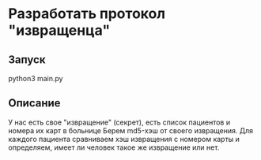 # Разработать протокол "извращенца"
## Запуск
python3 main.py
## Описание
У нас есть свое "извращение" (секрет), есть список пациентов и номера их карт в больнице
Берем md5-хэш от своего извращения.
Для каждого пациента сравниваем хэш извращения с номером карты и определяем, имеет ли человек такое же извращение или нет.